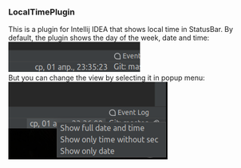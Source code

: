 ### LocalTimePlugin
This is a plugin for Intellij IDEA that shows local time in StatusBar.
By default, the plugin shows the day of the week, date and time:    
![default view](./DefaultView.png)    
But you can change the view by selecting it in popup menu:    
![view settings](./ViewSettings.png)    